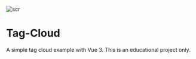 
![scr](https://github.com/syurdatapan/Tag-Cloud/assets/33219097/86029eb8-a2ae-4eda-9c18-427646691a15)
# Tag-Cloud
A simple tag cloud example with Vue 3. This is an educational project only.
